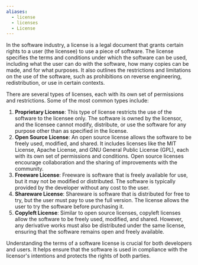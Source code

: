 ```yaml
---
aliases:
  - license
  - licenses
  - License
---
```

In the software industry, a license is a legal document that grants certain rights to a user (the licensee) to use a piece of software. The license specifies the terms and conditions under which the software can be used, including what the user can do with the software, how many copies can be made, and for what purposes. It also outlines the restrictions and limitations on the use of the software, such as prohibitions on reverse engineering, redistribution, or use in certain contexts.

There are several types of licenses, each with its own set of permissions and restrictions. Some of the most common types include:

1. **Proprietary License**: This type of license restricts the use of the software to the licensee only. The software is owned by the licensor, and the licensee cannot modify, distribute, or use the software for any purpose other than as specified in the license.
2. **Open Source License**: An open source license allows the software to be freely used, modified, and shared. It includes licenses like the MIT License, Apache License, and GNU General Public License (GPL), each with its own set of permissions and conditions. Open source licenses encourage collaboration and the sharing of improvements with the community.
3. **Freeware License**: Freeware is software that is freely available for use, but it may not be modified or distributed. The software is typically provided by the developer without any cost to the user.
4. **Shareware License**: Shareware is software that is distributed for free to try, but the user must pay to use the full version. The license allows the user to try the software before purchasing it.
5. **Copyleft License**: Similar to open source licenses, copyleft licenses allow the software to be freely used, modified, and shared. However, any derivative works must also be distributed under the same license, ensuring that the software remains open and freely available.

Understanding the terms of a software license is crucial for both developers and users. It helps ensure that the software is used in compliance with the licensor's intentions and protects the rights of both parties.